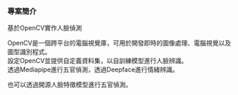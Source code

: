 ### 專案簡介
基於OpenCV實作人臉偵測

OpenCV是一個跨平台的電腦視覺庫，可用於開發即時的圖像處理、電腦視覺以及圖型識別程式。<br>
設定OpenCV並提供自定義資料集，以自訓練模型進行人臉辨識。<br>
透過Mediapipe進行五官偵測，透過Deepface進行情緒辨識。

也可以透過開源人臉特徵模型進行五官偵測。
